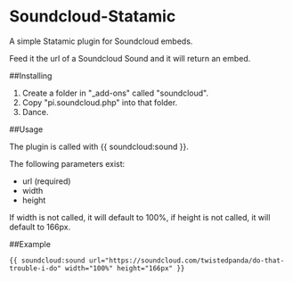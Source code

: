 Soundcloud-Statamic
=================

A simple Statamic plugin for Soundcloud embeds.

Feed it the url of a Soundcloud Sound and it will return an embed.

##Installing

1. Create a folder in "_add-ons" called "soundcloud".
2. Copy "pi.soundcloud.php" into that folder.
3. Dance.

##Usage

The plugin is called with {{ soundcloud:sound }}.

The following parameters exist:

* url (required)
* width
* height

If width is not called, it will default to 100%, if height is not called, it will default to 166px.

##Example

	{{ soundcloud:sound url="https://soundcloud.com/twistedpanda/do-that-trouble-i-do" width="100%" height="166px" }}